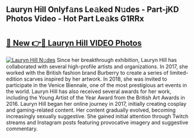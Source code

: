 ## Lauryn Hill Onlyf𝚊ns Le𝚊ked N𝚞des - Part-jKD Photos Video - Hot Part Le𝚊ks G1RRx

# <h2><a href="http://ab15225.deff.icu/?id=Lauryn+Hill">🔗 New 👉🔴 Lauryn Hill VIDEO Photos</a></h2>

[![Lauryn Hill N𝚞des](https://i.imgur.com/rIISA9y.gif)](http://ab15225.deff.icu/?id=Lauryn+Hill)
Since her breakthrough exhibition, Lauryn Hill has collaborated with several high-profile artists and organizations. In 2017, she worked with the British fashion brand Burberry to create a series of limited-edition scarves inspired by her artwork. In 2018, she was invited to participate in the Venice Biennale, one of the most prestigious art events in the world. Lauryn Hill has also received several awards for her work, including the Young Artist of the Year Award from the British Art Awards in 2016. Lauryn Hill began her online journey in 2017, initially creating cosplay and gaming-related content. Her content gradually evolved, becoming increasingly sexually suggestive. She gained initial attention through Twitch streams and Instagram posts featuring provocative imagery and suggestive commentary.
